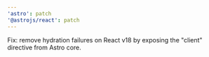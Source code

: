```yaml
---
'astro': patch
'@astrojs/react': patch
---
```


Fix: remove hydration failures on React v18 by exposing the "client" directive from Astro core.
